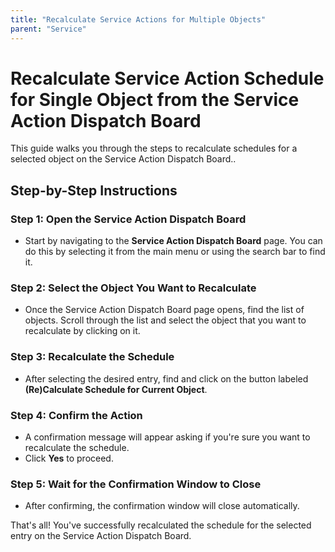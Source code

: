```yaml
---
title: "Recalculate Service Actions for Multiple Objects"
parent: "Service"
---
```


# Recalculate Service Action Schedule for Single Object from the Service Action Dispatch Board

This guide walks you through the steps to recalculate schedules for a selected object on the Service Action Dispatch Board..

## Step-by-Step Instructions

### Step 1: Open the Service Action Dispatch Board

- Start by navigating to the **Service Action Dispatch Board** page. You can do this by selecting it from the main menu or using the search bar to find it.

### Step 2: Select the Object You Want to Recalculate

- Once the Service Action Dispatch Board page opens, find the list of objects. Scroll through the list and select the object that you want to recalculate by clicking on it.

### Step 3: Recalculate the Schedule

- After selecting the desired entry, find and click on the button labeled **(Re)Calculate Schedule for Current Object**.

### Step 4: Confirm the Action

- A confirmation message will appear asking if you're sure you want to recalculate the schedule.
- Click **Yes** to proceed.

### Step 5: Wait for the Confirmation Window to Close

- After confirming, the confirmation window will close automatically.

That's all! You've successfully recalculated the schedule for the selected entry on the Service Action Dispatch Board.